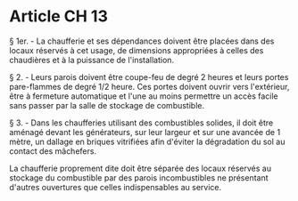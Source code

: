 # Article CH 13

§ 1er. - La chaufferie et ses dépendances doivent être placées dans des locaux réservés à cet usage, de dimensions appropriées à celles des chaudières et à la puissance de l'installation.

§ 2. - Leurs parois doivent être coupe-feu de degré 2 heures et leurs portes pare-flammes de degré 1/2 heure. Ces portes doivent ouvrir vers l'extérieur, être à fermeture automatique et l'une au moins permettre un accès facile sans passer par la salle de stockage de combustible.

§ 3. - Dans les chaufferies utilisant des combustibles solides, il doit être aménagé devant les générateurs, sur leur largeur et sur une avancée de 1 mètre, un dallage en briques vitrifiées afin d'éviter la dégradation du sol au contact des mâchefers.

La chaufferie proprement dite doit être séparée des locaux réservés au stockage du combustible par des parois incombustibles ne présentant d'autres ouvertures que celles indispensables au service.
